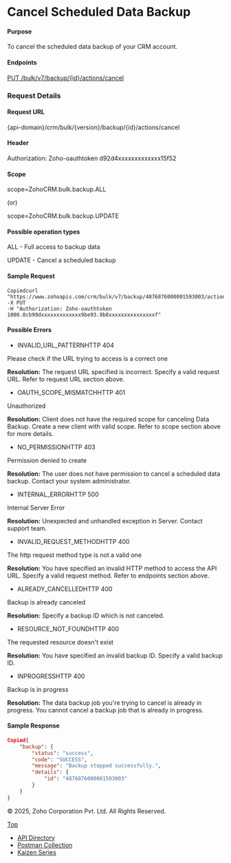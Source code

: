 
# Cancel Scheduled Data Backup

#### Purpose

To cancel the scheduled data backup of your CRM account.

#### Endpoints

[PUT /bulk/v7/backup/{id}/actions/cancel](https://www.zoho.com/crm/developer/docs/api/v7/cancel-backup.html)

### Request Details

#### Request URL

{api-domain}/crm/bulk/{version}/backup/{id}/actions/cancel

#### Header

Authorization: Zoho-oauthtoken d92d4xxxxxxxxxxxxx15f52

#### Scope

scope=ZohoCRM.bulk.backup.ALL

(or)

scope=ZohoCRM.bulk.backup.UPDATE

#### Possible operation types

ALL - Full access to backup data

UPDATE - Cancel a scheduled backup

#### Sample Request

``` curl
Copiedcurl "https://www.zohoapis.com/crm/bulk/v7/backup/4876876000001593003/actions/cancel"
-X PUT
-H "Authorization: Zoho-oauthtoken 1000.8cb99dxxxxxxxxxxxxx9be93.9b8xxxxxxxxxxxxxxxf"
```

#### Possible Errors

- INVALID\_URL\_PATTERNHTTP 404



Please check if the URL trying to access is a correct one

**Resolution:** The request URL specified is incorrect. Specify a valid request URL. Refer to request URL section above.

- OAUTH\_SCOPE\_MISMATCHHTTP 401



Unauthorized

**Resolution:** Client does not have the required scope for canceling Data Backup. Create a new client with valid scope. Refer to scope section above for more details.

- NO\_PERMISSIONHTTP 403



Permission denied to create

**Resolution:** The user does not have permission to cancel a scheduled data backup. Contact your system administrator.

- INTERNAL\_ERRORHTTP 500



Internal Server Error

**Resolution:** Unexpected and unhandled exception in Server. Contact support team.

- INVALID\_REQUEST\_METHODHTTP 400



The http request method type is not a valid one

**Resolution:** You have specified an invalid HTTP method to access the API URL. Specify a valid request method. Refer to endpoints section above.

- ALREADY\_CANCELLEDHTTP 400



Backup is already canceled

**Resolution:** Specify a backup ID which is not canceled.

- RESOURCE\_NOT\_FOUNDHTTP 400



The requested resource doesn't exist

**Resolution:** You have specified an invalid backup ID. Specify a valid backup ID.

- INPROGRESSHTTP 400



Backup is in progress

**Resolution:** The data backup job you're trying to cancel is already in progress. You cannot cancel a backup job that is already in progress.


#### Sample Response

``` json
Copied{
    "backup": {
        "status": "success",
        "code": "SUCCESS",
        "message": "Backup stopped successfully.",
        "details": {
            "id": "4876876000001593003"
        }
    }
}
```

© 2025, Zoho Corporation Pvt. Ltd. All Rights Reserved.

[Top](https://www.zoho.com/crm/developer/docs/api/v7/cancel-backup.html#top)

- [API Directory](https://www.zoho.com/crm/developer/docs/api-directory.html?source_from=qlink_)
- [Postman Collection](https://www.postman.com/zohocrmdevelopers/workspace/zoho-crm-developers/overview?source_from=qlink_)
- [Kaizen Series](https://www.zoho.com/crm/developer/docs/kaizen-series-directory.html?source_from=qlink_)